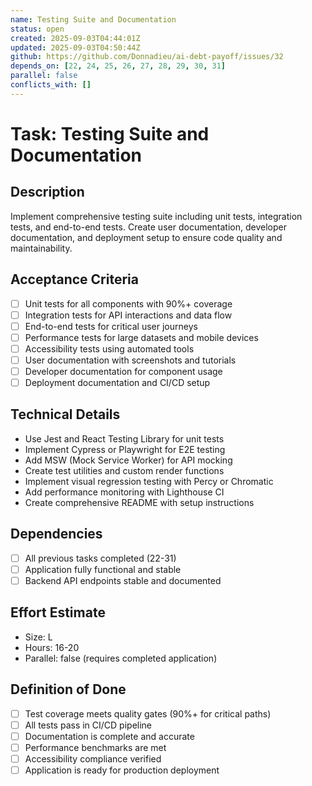 ```yaml
---
name: Testing Suite and Documentation
status: open
created: 2025-09-03T04:44:01Z
updated: 2025-09-03T04:50:44Z
github: https://github.com/Donnadieu/ai-debt-payoff/issues/32
depends_on: [22, 24, 25, 26, 27, 28, 29, 30, 31]
parallel: false
conflicts_with: []
---
```


# Task: Testing Suite and Documentation

## Description
Implement comprehensive testing suite including unit tests, integration tests, and end-to-end tests. Create user documentation, developer documentation, and deployment setup to ensure code quality and maintainability.

## Acceptance Criteria
- [ ] Unit tests for all components with 90%+ coverage
- [ ] Integration tests for API interactions and data flow
- [ ] End-to-end tests for critical user journeys
- [ ] Performance tests for large datasets and mobile devices
- [ ] Accessibility tests using automated tools
- [ ] User documentation with screenshots and tutorials
- [ ] Developer documentation for component usage
- [ ] Deployment documentation and CI/CD setup

## Technical Details
- Use Jest and React Testing Library for unit tests
- Implement Cypress or Playwright for E2E testing
- Add MSW (Mock Service Worker) for API mocking
- Create test utilities and custom render functions
- Implement visual regression testing with Percy or Chromatic
- Add performance monitoring with Lighthouse CI
- Create comprehensive README with setup instructions

## Dependencies
- [ ] All previous tasks completed (22-31)
- [ ] Application fully functional and stable
- [ ] Backend API endpoints stable and documented

## Effort Estimate
- Size: L
- Hours: 16-20
- Parallel: false (requires completed application)

## Definition of Done
- [ ] Test coverage meets quality gates (90%+ for critical paths)
- [ ] All tests pass in CI/CD pipeline
- [ ] Documentation is complete and accurate
- [ ] Performance benchmarks are met
- [ ] Accessibility compliance verified
- [ ] Application is ready for production deployment
